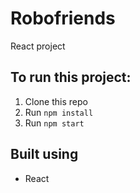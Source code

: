 # Robofriends
React project

## To run this project:
1. Clone this repo
2. Run `npm install`
3. Run `npm start`

## Built using
- React
